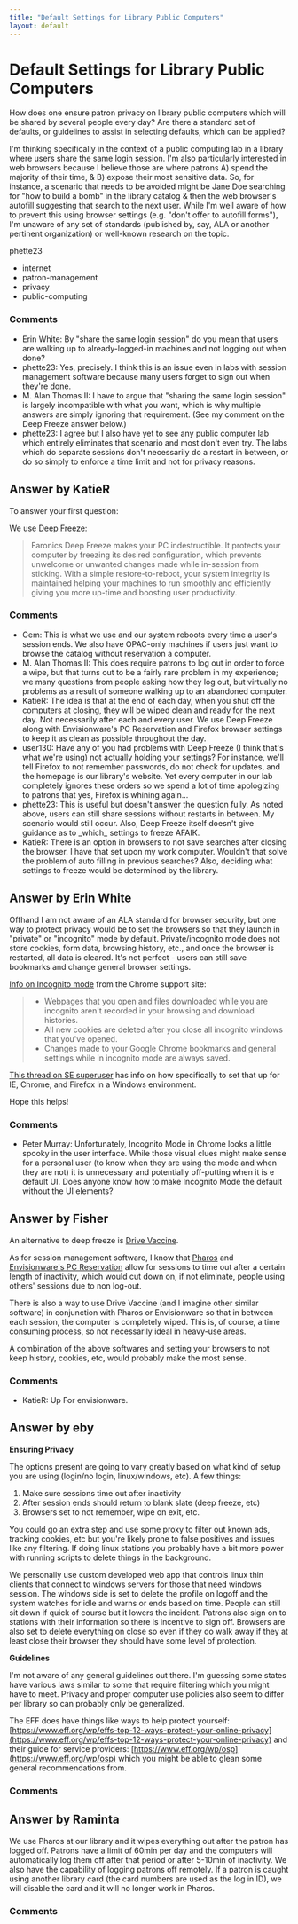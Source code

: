 ```yaml
---
title: "Default Settings for Library Public Computers"
layout: default
---
```

Default Settings for Library Public Computers
=====================
How does one ensure patron privacy on library public computers which
will be shared by several people every day? Are there a standard set of
defaults, or guidelines to assist in selecting defaults, which can be
applied?

I'm thinking specifically in the context of a public computing lab in a
library where users share the same login session. I'm also particularly
interested in web browsers because I believe those are where patrons A)
spend the majority of their time, & B) expose their most sensitive data.
So, for instance, a scenario that needs to be avoided might be Jane Doe
searching for "how to build a bomb" in the library catalog & then the
web browser's autofill suggesting that search to the next user. While
I'm well aware of how to prevent this using browser settings (e.g.
"don't offer to autofill forms"), I'm unaware of any set of standards
(published by, say, ALA or another pertinent organization) or well-known
research on the topic.

phette23

<ul class="tags"><li class="tag">internet</li><li class="tag">patron-management</li><li class="tag">privacy</li><li class="tag">public-computing</li></ul>

### Comments ###
* Erin White: By "share the same login session" do you mean that users are walking up
to already-logged-in machines and not logging out when done?
* phette23: Yes, precisely. I think this is an issue even in labs with session
management software because many users forget to sign out when they're
done.
* M. Alan Thomas II: I have to argue that "sharing the same login session" is largely
incompatible with what you want, which is why multiple answers are
simply ignoring that requirement. (See my comment on the Deep Freeze
answer below.)
* phette23: I agree but I also have yet to see any public computer lab which
entirely eliminates that scenario and most don't even try. The labs
which do separate sessions don't necessarily do a restart in between, or
do so simply to enforce a time limit and not for privacy reasons.


Answer by KatieR
----------------
To answer your first question:

We use [Deep Freeze](http://www.faronics.com/enterprise/deep-freeze/):

> Faronics Deep Freeze makes your PC indestructible. It protects your
> computer by freezing its desired configuration, which prevents
> unwelcome or unwanted changes made while in-session from sticking.
> With a simple restore-to-reboot, your system integrity is maintained
> helping your machines to run smoothly and efficiently giving you more
> up-time and boosting user productivity.

### Comments ###
* Gem: This is what we use and our system reboots every time a user's session
ends. We also have OPAC-only machines if users just want to browse the
catalog without reservation a computer.
* M. Alan Thomas II: This does require patrons to log out in order to force a wipe, but that
turns out to be a fairly rare problem in my experience; we many
questions from people asking how they log out, but virtually no problems
as a result of someone walking up to an abandoned computer.
* KatieR: The idea is that at the end of each day, when you shut off the computers
at closing, they will be wiped clean and ready for the next day. Not
necessarily after each and every user. We use Deep Freeze along with
Envisionware's PC Reservation and Firefox browser settings to keep it as
clean as possible throughout the day.
* user130: Have any of you had problems with Deep Freeze (I think that's what we're
using) not actually holding your settings? For instance, we'll tell
Firefox to not remember passwords, do not check for updates, and the
homepage is our library's website. Yet every computer in our lab
completely ignores these orders so we spend a lot of time apologizing to
patrons that yes, Firefox is whining again...
* phette23: This is useful but doesn't answer the question fully. As noted above,
users can still share sessions without restarts in between. My scenario
would still occur. Also, Deep Freeze itself doesn't give guidance as to
\_which\_ settings to freeze AFAIK.
* KatieR: There is an option in browsers to not save searches after closing the
browser. I have that set upon my work computer. Wouldn't that solve the
problem of auto filling in previous searches? Also, deciding what
settings to freeze would be determined by the library.

Answer by Erin White
----------------
Offhand I am not aware of an ALA standard for browser security, but one
way to protect privacy would be to set the browsers so that they launch
in "private" or "incognito" mode by default. Private/incognito mode does
not store cookies, form data, browsing history, etc., and once the
browser is restarted, all data is cleared. It's not perfect - users can
still save bookmarks and change general browser settings.

[Info on Incognito
mode](https://support.google.com/chrome/bin/answer.py?hl=en&answer=95464&p=cpn_incognito)
from the Chrome support site:

> -   Webpages that you open and files downloaded while you are
>     incognito aren't recorded in your browsing and download histories.
> -   All new cookies are deleted after you close all incognito windows
>     that you've opened.
> -   Changes made to your Google Chrome bookmarks and general settings
>     while in incognito mode are always saved.

[This thread on SE
superuser](http://superuser.com/questions/361300/is-it-possible-set-private-browsing-or-incognito-as-default-and-log-in-to-acces)
has info on how specifically to set that up for IE, Chrome, and Firefox
in a Windows environment.

Hope this helps!

### Comments ###
* Peter Murray: Unfortunately, Incognito Mode in Chrome looks a little spooky in the
user interface. While those visual clues might make sense for a personal
user (to know when they are using the mode and when they are not) it is
unnecessary and potentially off-putting when it is e default UI. Does
anyone know how to make Incognito Mode the default without the UI
elements?

Answer by Fisher
----------------
An alternative to deep freeze is [Drive
Vaccine](http://www.drivevaccine.com/).

As for session management software, I know that
[Pharos](http://www.pharos.com/) and [Envisionware's PC
Reservation](http://www.envisionware.com/pcres) allow for sessions to
time out after a certain length of inactivity, which would cut down on,
if not eliminate, people using others' sessions due to non log-out.

There is also a way to use Drive Vaccine (and I imagine other similar
software) in conjunction with Pharos or Envisionware so that in between
each session, the computer is completely wiped. This is, of course, a
time consuming process, so not necessarily ideal in heavy-use areas.

A combination of the above softwares and setting your browsers to not
keep history, cookies, etc, would probably make the most sense.

### Comments ###
* KatieR: Up For envisionware.

Answer by eby
----------------
**Ensuring Privacy**

The options present are going to vary greatly based on what kind of
setup you are using (login/no login, linux/windows, etc). A few things:

1.  Make sure sessions time out after inactivity
2.  After session ends should return to blank slate (deep freeze, etc)
3.  Browsers set to not remember, wipe on exit, etc.

You could go an extra step and use some proxy to filter out known ads,
tracking cookies, etc but you're likely prone to false positives and
issues like any filtering. If doing linux stations you probably have a
bit more power with running scripts to delete things in the background.

We personally use custom developed web app that controls linux thin
clients that connect to windows servers for those that need windows
session. The windows side is set to delete the profile on logoff and the
system watches for idle and warns or ends based on time. People can
still sit down if quick of course but it lowers the incident. Patrons
also sign on to stations with their information so there is incentive to
sign off. Browsers are also set to delete everything on close so even if
they do walk away if they at least close their browser they should have
some level of protection.

**Guidelines**

I'm not aware of any general guidelines out there. I'm guessing some
states have various laws similar to some that require filtering which
you might have to meet. Privacy and proper computer use policies also
seem to differ per library so can probably only be generalized.

The EFF does have things like ways to help protect yourself:
[https://www.eff.org/wp/effs-top-12-ways-protect-your-online-privacy](https://www.eff.org/wp/effs-top-12-ways-protect-your-online-privacy)
and their guide for service providers:
[https://www.eff.org/wp/osp](https://www.eff.org/wp/osp) which you might
be able to glean some general recommendations from.

### Comments ###

Answer by Raminta
----------------
We use Pharos at our library and it wipes everything out after the
patron has logged off. Patrons have a limit of 60min per day and the
computers will automatically log them off after that period or after
5-10min of inactivity. We also have the capability of logging patrons
off remotely. If a patron is caught using another library card (the card
numbers are used as the log in ID), we will disable the card and it will
no longer work in Pharos.

### Comments ###

